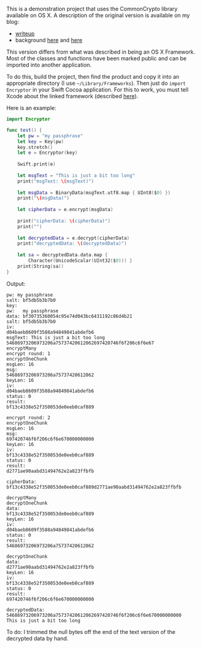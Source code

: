 This is a demonstration project that uses the CommonCrypto library available on OS X.  A description of the original version is available on my blog:

* [writeup](http://telliott99.blogspot.com/2015/12/commoncrypto3.html)
* background [here](http://telliott99.blogspot.com/2015/12/commoncrypto.html) and [here](http://telliott99.blogspot.com/2015/12/commoncrypto2.html)

This version differs from what was described in being an OS X Framework.  Most of the classes and functions have been marked public and can be imported into another application.

To do this, build the project, then find the product and copy it into an appropriate directory (I use ``~/Library/Frameworks``).  Then just do ``import Encryptor`` in your Swift Cocoa application.  For this to work, you must tell Xcode about the linked framework (described [here](http://telliott99.blogspot.com/2015/12/building-and-using-framework-in-swift.html)).

Here is an example:

```swift
import Encryptor

func test() {
    let pw = "my passphrase"
    let key = Key(pw)
    key.stretch()
    let e = Encryptor(key)
    
    Swift.print(e)
    
    let msgText = "This is just a bit too long"
    print("msgText: \(msgText)")
    
    let msgData = BinaryData(msgText.utf8.map { UInt8($0) })
    print("\(msgData)")
    
    let cipherData = e.encrypt(msgData)
    
    print("cipherData: \(cipherData)")
    print("")
    
    let decryptedData = e.decrypt(cipherData)
    print("decryptedData: \(decryptedData)")
    
    let sa = decryptedData.data.map {
        Character(UnicodeScalar(UInt32($0))) }
    print(String(sa))
}
```

Output:

```
pw: my passphrase
salt: bf5db5b3b7b0
key:
pw:   my passphrase
data: bf30735360054c95e74d043bc6431192c86d4b21
salt: bf5db5b3b7b0
iv:
d04baeb8609f3588a94849841abdefb6
msgText: This is just a bit too long
54686973206973206a75737420612062697420746f6f206c6f6e67
encryptMany
encrypt round: 1
encryptOneChunk
msgLen: 16
msg:
54686973206973206a75737420612062
keyLen: 16
iv:
d04baeb8609f3588a94849841abdefb6
status: 0
result:
bf13c4338e52f350053de0eeb0caf889

encrypt round: 2
encryptOneChunk
msgLen: 16
msg:
697420746f6f206c6f6e670000000000
keyLen: 16
iv:
bf13c4338e52f350053de0eeb0caf889
status: 0
result:
d2771ae90aabd31494762e2a823ffbfb

cipherData: bf13c4338e52f350053de0eeb0caf889d2771ae90aabd31494762e2a823ffbfb

decryptMany
decryptOneChunk
data:
bf13c4338e52f350053de0eeb0caf889
keyLen: 16
iv:
d04baeb8609f3588a94849841abdefb6
status: 0
result:
54686973206973206a75737420612062

decryptOneChunk
data:
d2771ae90aabd31494762e2a823ffbfb
keyLen: 16
iv:
bf13c4338e52f350053de0eeb0caf889
status: 0
result:
697420746f6f206c6f6e670000000000

decryptedData: 54686973206973206a75737420612062697420746f6f206c6f6e670000000000
This is just a bit too long
```

To do:
I trimmed the null bytes off the end of the text version of the decrypted data by hand.
